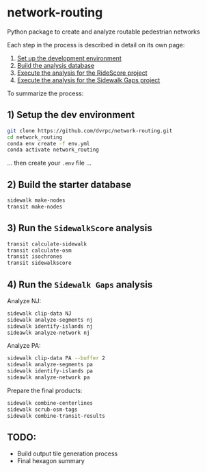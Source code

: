 # network-routing
Python package to create and analyze routable pedestrian networks

Each step in the process is described in detail on its own page:

1) [Set up the development environment](documentation/dev_environment.md)
2) [Build the analysis database](documentation/database_setup.md)
3) [Execute the analysis for the RideScore project](documentation/analysis_ridescore.md)
4) [Execute the analysis for the Sidewalk Gaps project](documentation/analysis_sidewalk_gap.md)


To summarize the process:

## 1) Setup the dev environment

```bash
git clone https://github.com/dvrpc/network-routing.git
cd network_routing
conda env create -f env.yml
conda activate network_routing
```

... then create your `.env` file ...

## 2) Build the starter database

```bash
sidewalk make-nodes
transit make-nodes
```

## 3) Run the `SidewalkScore` analysis

```bash
transit calculate-sidewalk
transit calculate-osm
transit isochrones
transit sidewalkscore
```

## 4) Run the `Sidewalk Gaps` analysis

Analyze NJ:

```bash
sidewalk clip-data NJ
sidewalk analyze-segments nj
sidewalk identify-islands nj
sideawlk analyze-network nj
```


Analyze PA:

```bash
sidewalk clip-data PA --buffer 2
sidewalk analyze-segments pa
sidewalk identify-islands pa
sideawlk analyze-network pa
```


Prepare the final products:
```bash
sidewalk combine-centerlines
sidewalk scrub-osm-tags
sidewalk combine-transit-results
```

## TODO:

- Build output tile generation process
- Final hexagon summary
